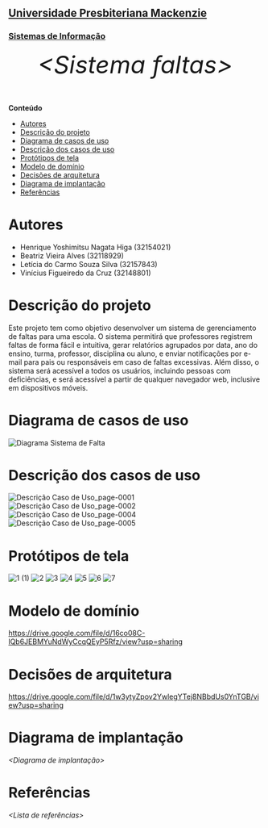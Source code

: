 <h2><a href= "https://www.mackenzie.br">Universidade Presbiteriana Mackenzie</a></h2>
<h3><a href= "https://www.mackenzie.br/graduacao/sao-paulo-higienopolis/sistemas-de-informacao">Sistemas de Informação</a></h3>

<font size="+12"><center>
_&lt;Sistema faltas&gt;_

</center></font>

**Conteúdo**

- [Autores](#autores)
- [Descrição do projeto](#descrição-do-projeto)
- [Diagrama de casos de uso](#diagrama-de-casos-de-uso)
- [Descrição dos casos de uso](#descrição-dos-casos-de-uso)
- [Protótipos de tela](#protótipos-de-tela)
- [Modelo de domínio](#modelo-de-domínio)
- [Decisões de arquitetura](#decisões-de-arquitetura)
- [Diagrama de implantação](#diagrama-de-implantação)
- [Referências](#referências)

# Autores

- Henrique Yoshimitsu Nagata Higa (32154021)
- Beatriz Vieira Alves (32118929)
- Letícia do Carmo Souza Silva (32157843)
- Vinícius Figueiredo da Cruz (32148801)

# Descrição do projeto

Este projeto tem como objetivo desenvolver um sistema de gerenciamento de faltas para uma escola. O sistema permitirá que professores registrem faltas de forma fácil e intuitiva, gerar relatórios agrupados por data, ano do ensino, turma, professor, disciplina ou aluno, e enviar notificações por e-mail para pais ou responsáveis em caso de faltas excessivas. Além disso, o sistema será acessível a todos os usuários, incluindo pessoas com deficiências, e será acessível a partir de qualquer navegador web, inclusive em dispositivos móveis.

# Diagrama de casos de uso

![Diagrama Sistema de Falta](https://user-images.githubusercontent.com/89753145/219905304-3c80ff84-b217-4c40-986f-58bcc4233576.jpg)

# Descrição dos casos de uso
![Descrição Caso de Uso_page-0001](https://user-images.githubusercontent.com/89753145/219905395-577b006e-1dd1-47fa-a27d-4de72edcd080.jpg)
![Descrição Caso de Uso_page-0002](https://user-images.githubusercontent.com/89753145/219905398-2c4aeaf6-3812-466a-9728-af68e80285c4.jpg)
![Descrição Caso de Uso_page-0004](https://user-images.githubusercontent.com/89753145/219905399-ca3e750f-6580-43e3-ae10-5d5e5236c59d.jpg)
![Descrição Caso de Uso_page-0005](https://user-images.githubusercontent.com/89753145/219905401-3beaac34-63cc-402f-9649-18ab62c05a23.jpg)

# Protótipos de tela

![1 (1)](https://user-images.githubusercontent.com/89232973/229906809-1d04a8bc-a265-42a2-a2e7-6eb817056b11.png)
![2](https://user-images.githubusercontent.com/89232973/229906853-4845acfe-680a-4fa8-a010-242e89551d4b.png)
![3](https://user-images.githubusercontent.com/89232973/229906889-5f542cd4-761e-47ff-898c-c1f300864895.png)
![4](https://user-images.githubusercontent.com/89232973/229906923-020a8107-beb0-4d32-ad48-e8c3795ea76b.png)
![5](https://user-images.githubusercontent.com/89232973/229906961-cbaa92fa-22d0-4a97-9eb9-ca8441955a1f.png)
![6](https://user-images.githubusercontent.com/89232973/229907002-1f0ae95e-8939-4b2d-8d14-d5d643e7995a.png)
![7](https://user-images.githubusercontent.com/89232973/229907461-1c29cf4f-b46b-4c8d-ae6e-f22952af74da.png)


# Modelo de domínio

https://drive.google.com/file/d/16co08C-lQb6JEBMYuNdWyCcqQEyP5Rfz/view?usp=sharing


# Decisões de arquitetura

https://drive.google.com/file/d/1w3ytyZpov2YwlegYTej8NBbdUs0YnTGB/view?usp=sharing

# Diagrama de implantação

_&lt;Diagrama de implantação&gt;_

# Referências

_&lt;Lista de referências&gt;_
